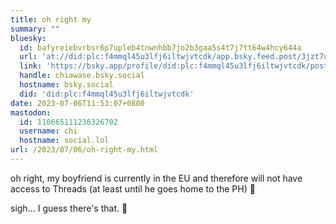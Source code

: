 ```yaml
---
title: oh right my
summary: ""
bluesky:
  id: bafyreiebvrbsr6p7upleb4tnwnhbb7jo2b3gaa5s4t7j7tt64w4hcy644a
  url: 'at://did:plc:f4mmql45u3lfj6iltwjvtcdk/app.bsky.feed.post/3jzt7u7sjoy2q'
  link: 'https://bsky.app/profile/did:plc:f4mmql45u3lfj6iltwjvtcdk/post/3jzt7u7sjoy2q'
  handle: chiawase.bsky.social
  hostname: bsky.social
  did: 'did:plc:f4mmql45u3lfj6iltwjvtcdk'
date: 2023-07-06T11:53:07+0800
mastodon:
  id: 110665111236326702
  username: chi
  hostname: social.lol
url: /2023/07/06/oh-right-my.html
---
```


oh right, my boyfriend is currently in the EU and therefore will not have access to Threads (at least until he goes home to the PH) 🫠

sigh... I guess there's that. 🥲
